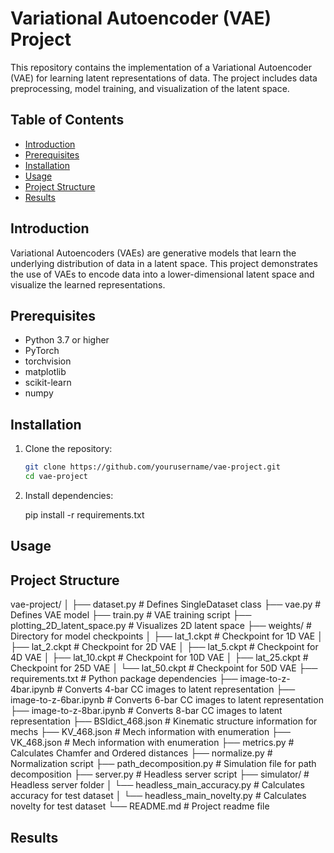 # Variational Autoencoder (VAE) Project

This repository contains the implementation of a Variational Autoencoder (VAE) for learning latent representations of data. The project includes data preprocessing, model training, and visualization of the latent space.

## Table of Contents

- [Introduction](#introduction)
- [Prerequisites](#prerequisites)
- [Installation](#installation)
- [Usage](#usage)
- [Project Structure](#project-structure)
- [Results](#results)

## Introduction

Variational Autoencoders (VAEs) are generative models that learn the underlying distribution of data in a latent space. This project demonstrates the use of VAEs to encode data into a lower-dimensional latent space and visualize the learned representations.

## Prerequisites

- Python 3.7 or higher
- PyTorch
- torchvision
- matplotlib
- scikit-learn
- numpy

## Installation

1. Clone the repository:

   ```bash
   git clone https://github.com/yourusername/vae-project.git
   cd vae-project

2. Install dependencies:

    pip install -r requirements.txt

## Usage

## Project Structure

vae-project/
│
├── dataset.py # Defines SingleDataset class
├── vae.py # Defines VAE model
├── train.py # VAE training script
├── plotting_2D_latent_space.py # Visualizes 2D latent space
├── weights/ # Directory for model checkpoints
│ ├── lat_1.ckpt # Checkpoint for 1D VAE
│ ├── lat_2.ckpt # Checkpoint for 2D VAE
│ ├── lat_5.ckpt # Checkpoint for 4D VAE
│ ├── lat_10.ckpt # Checkpoint for 10D VAE
│ ├── lat_25.ckpt # Checkpoint for 25D VAE
│ └── lat_50.ckpt # Checkpoint for 50D VAE
├── requirements.txt # Python package dependencies
├── image-to-z-4bar.ipynb # Converts 4-bar CC images to latent representation
├── image-to-z-6bar.ipynb # Converts 6-bar CC images to latent representation
├── image-to-z-8bar.ipynb # Converts 8-bar CC images to latent representation
├── BSIdict_468.json # Kinematic structure information for mechs
├── KV_468.json # Mech information with enumeration
├── VK_468.json # Mech information with enumeration
├── metrics.py # Calculates Chamfer and Ordered distances
├── normalize.py # Normalization script
├── path_decomposition.py # Simulation file for path decomposition
├── server.py # Headless server script
├── simulator/ # Headless server folder
│ └── headless_main_accuracy.py # Calculates accuracy for test dataset
│ └── headless_main_novelty.py # Calculates novelty for test dataset
└── README.md # Project readme file

## Results

